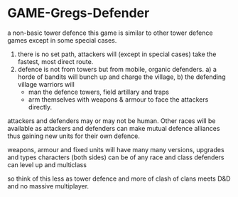 # GAME-Gregs-Defender
a non-basic tower defence
this game is similar to other tower defence games except in some special cases.

1) there is no set path, attackers will (except in special cases) take the fastest, most direct route.
2) defence is not from towers but from mobile, organic defenders.
  a) a horde of bandits will bunch up and charge the village, 
  b) the defending village warriors will 
    - man the defence towers, field artillary and traps 
    - arm themselves with weapons & armour to face the attackers directly.

attackers and defenders may or may not be human. Other races will be available as attackers and defenders can make mutual defence alliances thus gaining new units for their own defence.

weapons, armour and fixed units will have many many versions, upgrades and types
characters (both sides) can be of any race and class
defenders can level up and multiclass

so think of this less as tower defence and more of clash of clans meets D&D and no massive multiplayer.


